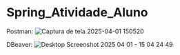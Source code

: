 # Spring_Atividade_Aluno

Postman:
![Captura de tela 2025-04-01 150520](https://github.com/user-attachments/assets/0b63d6dc-c022-4ed5-85bf-221dd84d66aa)

DBeaver:
![Desktop Screenshot 2025 04 01 - 15 04 24 49](https://github.com/user-attachments/assets/e2fe8a29-db3c-4885-8be2-6e289e30c7e8)
